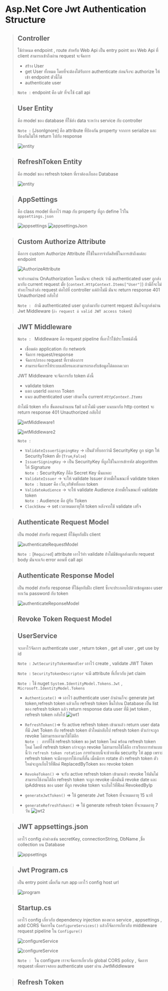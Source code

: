 # Asp.Net Core Jwt Authentication Structure

> ## Controller
> ใช้กำหนด endpoint , route สำหรับ Web Api เป็น entry point ของ Web Api ที่ client สามารถเข้าถึงผ่าน request จะจัดการ
> - สร้าง User
> - get User ทั้งหมด โดยที่จะต้องได้รับการ authenticate ก่อนจึงจะ authorize ให้เข้า endpoint ตัวนี้ได้
> - authenticate user
>
> `Note :` endpoint คือ ulr ที่จะใช้ call api

> ## User Entity
>  คือ model ของ database ที่ใช้ส่ง data ระหว่าง service กับ controller
>
> `Note :` [JsonIgnore] คือ attribute ที่ป้องกัน property จากการ serialize และป้องกันไม่ให้ return ไปกับ response
>
> ![entity](picture/Entity.PNG)

> ## RefreshToken Entity
> คือ model ของ refresh token ที่เราต้องเก็บลง Database
>
> ![entity](picture/refreshEntity.PNG)

> ## AppSettings
> คือ class model ที่เอาไว้ map กับ property ที่ถูก define ไว้ใน `appsettings.json`
>
> ![appsettings](picture/Appsettings.PNG)
> ![appsettingsJson](picture/AppsettingsJson.PNG)

> ## Custom Authorize Attribute
> คือการ custom Authorize Attribute ที่ใช้ในการจำกัดสิทธิ์ในการเข้าถึงแต่ละ endpoint
>
> ![AuthorizeAttribute](picture/AuthorizeAttribute.PNG)
>
> จะทำงานผ่าน OnAuthorization โดยมันจะ check ว่ามี authenticated user ถูกส่งมากับ current request มั้ย (`context.HttpContext.Items["User"]`) ถ้ามีก็จะไม่ทำอะไรแล้วส่ง request ต่อไปที่ controller แต่ถ้าไม่มี มันจะ return response 401 Unauthorized กลับไป
>
> `Note : ` ถ้ามี authenticated user ถูกส่งมากับ current request มันก็จะถูกส่งผ่าน Jwt Middleware (`ถ้า request มี valid JWT access token`)

> ## JWT Middleware
> `Note : ` Middleware คือ request pipeline ที่เอาไว้ใช้ประโยชน์ดังนี้
> - เชื่อมต่อ application กับ network
> - จัดการ request/response
> - จัดการ/กรอง request ที่เราต้องการ
> - สามารถจัดการให้ระบบเสถียรและสามารถรองรับข้อมูลได้ตลอดเวลา
>
> JWT Middleware จะจัดการกับ token ดังนี้
> - validate token
> - แตก userId ออกจาก Token 
> - แนบ authenticated user เข้ามาใน current _`HttpContext.Items`_
>
> ถ้าไม่มี token หรือ ขั้นตอนด้านบน fail แล้วไม่มี user แนบมากับ http context จะ return response 401 Unauthorized กลับไป
>
> ![jwtMiddleware1](picture/jwt8.PNG)
>
> ![jwtMiddleware2](picture/jwt9.PNG)
>
> `Note :` 
>   - `ValidateIssuerSigningKey` -> เป็นตัวที่บอกว่ามี SecurityKey ถูก sign ให้ SecurityToken มั้ย (`True`,`False`)
>   - `IssuerSigningKey` -> เป็น SecurityKey ที่ถูกใช้ในการเข้ารหัส alogorithm ให้ Signature \
> `Note :` SecurityKey ก็คือ Secret Key นั่นแหละ
>   - `ValidateIssuer` -> จะให้ validate Issuer ด้วยมั้ยในขณะที่ validate token \
>  `Note :` Issuer คือ เว็บ,บริษัทที่ออก token
>   - `ValidateAudience` -> จะให้ validate Audience ด้วยมั้ยในขณะที่ validate token \
> `Note :` Audience คือ ผู้รับ Token
>   - `ClockSkew` -> set เวลาหมดอายุให้ token หลังจากใช้ validate เสร็จ


> ## Authenticate Request Model
> เป็น model สำหรับ request ที่ใช้คุยกับฝั่ง client 
>
> ![authenticateRequestModel](picture/authenticateRequestModel.PNG)
>
> `Note :` [`Required`] attribute เอาไว้ทำ validate ถ้าไม่มีข้อมูลส่งมากับ request body มันจะแจ้ง error ตอนที่ call api 

> ## Authenticate Response Model
> เป็น model สำหรับ response ที่ใช้คุยกับฝั่ง client ซึ่งจะประกอบไปด้วยข้อมูลของ user ยกเว้น password กับ token 
>
> ![authenticateReponseModel](picture/authenticateResponseModel.PNG)

> ## Revoke Token Request Model
>

> ## UserService
> จะเอาไว้จัดการ authenticate user , return token , get all user , get use by id
>
> `Note :` `JwtSecurityTokenHandler` เอาไว้ create , validate JWT Token
>
> `Note :` `SecurityTokenDescriptor` จะมี attribute ที่เกี่ยวกับ jwt claim
>
> `Note :` ใช้ nuget `System.IdentityModel.Tokens.Jwt` , `Microsoft.IdentityModel.Tokens`
>
> - `Authenticate()` => เอาไว้ authenticate user ถ้าผ่านก็จะ generate jwt token,refresh token แล้วเก็บ refresh token ขึ้นไปบน Database เป็น list ของ refresh token แล้ว return response data user ที่มี jwt token , refresh token กลับไป
> ![jwt1](picture/jwt6.PNG)
>
> - `RefreshToken()`=> รับ active refresh token เข้ามาแล้ว return user data ที่มี Jwt Token กับ refresh token ตัวใหม่กลับไป refresh token ตัวเก่าจะถูก revoke ไม่สามารถเอามาใช้ได้อีก \
> `Note : ` การที่ใช้ refresh token ขอ jwt token ใหม่ พร้อม refresh token ใหม่ โดยที่ refresh token เก่าจะถูก revoke ไม่สามารถใช้ได้อีก เราเรียกการทำแบบนี้ว่า `refresh token rotation` การทำแบบนี้จะช่วยเพิ่ม security ให้ app เพราะ refresh token จะมีอายุการใช้งานที่สั้น เมื่อมีการ rotate ตัว refresh token ตัวใหม่จะถูกเก็บไว้ที่ฟีลด์ ReplacedByToken ของ revoke token
> - `RevokeToken()` => จะรับ active refresh token เข้ามาแล้ว revoke ให้มันไม่สามารถใช้งานได้อีก refresh token จะถูก revoke เมื่อมันมี revoke date และ ipAddress ของ user ที่ถูก revoke token จะเก็บไว้ที่ฟีลด์ RevokedByIp 
> - `generateJwtToken()` => ใช้ generate Jwt Token ที่จะหมดอายุ 15 นาที
> - `generateRefreshToken()` => ใช้ generate refresh token ที่จะหมดอายุ 7 วัน
> ![jwt2](picture/jwt7.PNG)

> ## JWT appsettings.json
> เอาไว้ config ค่าต่างเช่น secretKey, connectionString, DbName ,ชื่อ collection บน Database
>
> ![appsettings](picture/AppsettingsJson.PNG)

> ## Jwt Program.cs
> เป็น entry point เมื่อเริ่ม run app เอาไว้ config host url 
>
> ![program](picture/program.PNG)

> ## Startup.cs
> เอาไว้ config เกี่ยวกับ dependency injection ของพวก service , appsettings , add CORS จัดการใน `ConfigureServices()` แล้วก็จัดการเกี่ยวกับ middleware request pipeline ใน `Configure()`
>
> ![configureService](picture/configureService.PNG)
>
> ![configureService](picture/configure.PNG)
>
> `Note : ` ใน configure เราจะจัดการเกี่ยวกับ global CORS policy , จัดการ request เพื่อตรวจสอบ authenticate user ผ่าน JwtMiddleware 

> ## Refresh Token
>